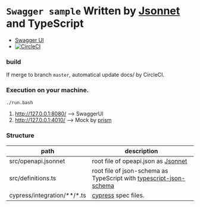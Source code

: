 # `Swagger sample` Written by [Jsonnet](https://jsonnet.org/) and TypeScript

* [Swagger UI](http://haruwo.github.io/swagger-jsonnet-ts/)
* [![CircleCI](https://circleci.com/gh/haruwo/swagger-jsonnet-ts.svg?style=svg)](https://circleci.com/gh/haruwo/swagger-jsonnet-ts)

### build

If merge to branch `master`, automatical update docs/ by CircleCI.

### Execution on your machine.

```bash
./run.bash
```

1. http://127.0.0.1:8080/ --> SwaggerUI
2. http://127.0.0.1:4010/ --> Mock by [prism](https://stoplight.io/open-source/prism/)

### Structure

| path                        | description                                                                                                              |
|-----------------------------|--------------------------------------------------------------------------------------------------------------------------|
| src/openapi.jsonnet         | root file of opeapi.json as [Jsonnet](https://jsonnet.org/)                                                              |
| src/definitions.ts          | root file of json-schema as TypeScript with [typescript-json-schema](https://github.com/YousefED/typescript-json-schema) |
| cypress/integration/**/*.ts | [cypress](https://www.cypress.io/) spec files.                                                                           |

